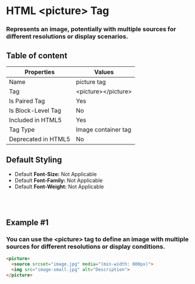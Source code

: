 # HTML &lt;picture&gt; Tag

### Represents an image, potentially with multiple sources for different resolutions or display scenarios.



## Table of content


| Properties            | Values                                                               |
|---------------------|----------------------------------------------------------------------|
| Name                | picture tag                                                |
| Tag                 | &lt;picture&gt;&lt;/picture&gt;                                            |
| Is Paired Tag       | Yes                                                  |
| Is Block-Level Tag  | No                                |
| Included in HTML5   | Yes     |
| Tag Type            | Image container tag     |
| Deprecated in HTML5 | No     |


## Default Styling


-	Default **Font-Size:** Not Applicable
-	Default **Font-Family:** Not Applicable
-	Default **Font-Weight:** Not Applicable


<br>
<br>

## Example #1
### You can use the &lt;picture&gt; tag to define an image with multiple sources for different resolutions or display conditions.
```html
<picture>
  <source srcset="image.jpg" media="(min-width: 800px)">
  <img src="image-small.jpg" alt="Description">
</picture>
``` 
<br>
<br>

